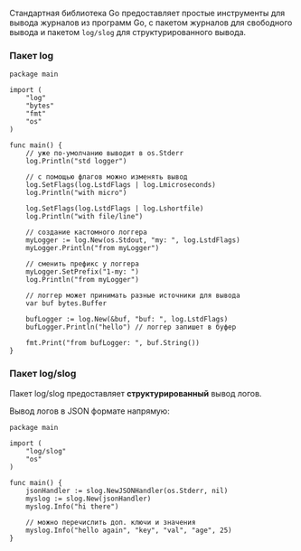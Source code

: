 
Стандартная библиотека Go предоставляет простые инструменты для вывода журналов из программ Go, с пакетом журналов для свободного вывода и пакетом `log/slog` для структурированного вывода.

### Пакет log

```run-go
package main

import (
	"log"
	"bytes"
	"fmt"
	"os"
)

func main() {
	// уже по-умолчанию выводит в os.Stderr
	log.Println("std logger")
	
	// с помощью флагов можно изменять вывод
	log.SetFlags(log.LstdFlags | log.Lmicroseconds)
	log.Println("with micro")

	log.SetFlags(log.LstdFlags | log.Lshortfile)
    log.Println("with file/line")
    
    // создание кастомного логгера
    myLogger := log.New(os.Stdout, "my: ", log.LstdFlags)
    myLogger.Println("from myLogger")
    
	// сменить префикс у логгера
	myLogger.SetPrefix("1-my: ")
	log.Println("from myLogger")
	
	// логгер может принимать разные источники для вывода
	var buf bytes.Buffer
	
	bufLogger := log.New(&buf, "buf: ", log.LstdFlags)
	bufLogger.Println("hello") // логгер запишет в буфер
	
	fmt.Print("from bufLogger: ", buf.String())
}
```

### Пакет log/slog

Пакет log/slog предоставляет **структурированный** вывод логов.
 
 Вывод логов в JSON формате напрямую:
```run-go
package main

import (
	"log/slog"
	"os"
)
  
func main() {
	jsonHandler := slog.NewJSONHandler(os.Stderr, nil)
	myslog := slog.New(jsonHandler)
	myslog.Info("hi there")
	
	// можно перечислить доп. ключи и значения  
	myslog.Info("hello again", "key", "val", "age", 25)
}
```
